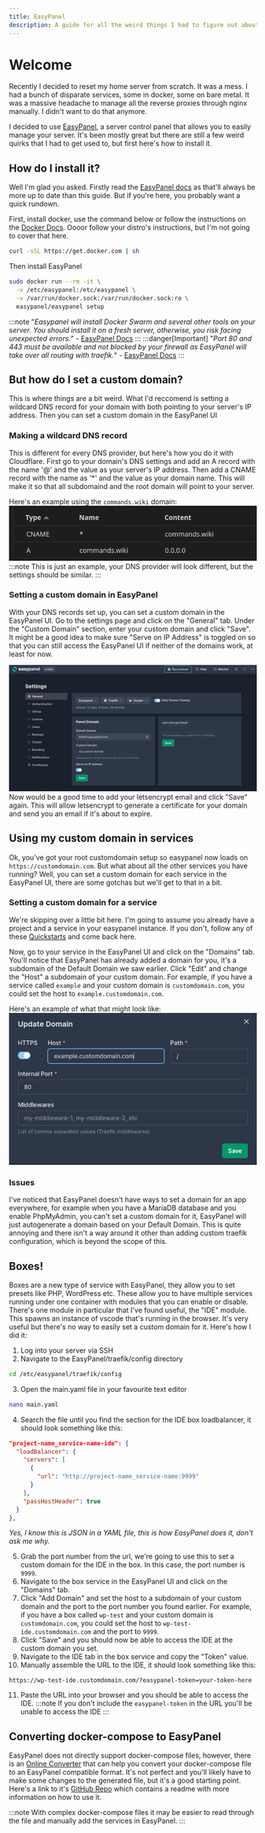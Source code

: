 ```yaml
---
title: EasyPanel
description: A guide for all the weird things I had to figure out about EasyPanel.
---
```


<!-- 
- [x] Brief intro (personal reason for choosing easypanel)
- [x] How to install easypanel
- [x] How to set a custom domain
- [ ] Why that custom domain doesn't work everywhere & how to manually set it where needed
- [ ] Converting docker-compose to easypanel and why it won't work every time
 -->


# Welcome
Recently I decided to reset my home server from scratch. It was a mess. I had a bunch of disparate services, some in docker, some on bare metal. It was a massive headache to manage all the reverse proxies through nginx manually. I didn't want to do that anymore.

I decided to use [EasyPanel](https://easypanel.io/), a server control panel that allows you to easily manage your server. It's been mostly great but there are still a few weird quirks that I had to get used to, but first here's how to install it.

## How do I install it?
Well I'm glad you asked. Firstly read the [EasyPanel docs](https://easypanel.io/docs) as that'll always be more up to date than this guide. But if you're here, you probably want a quick rundown.

First, install docker, use the command below or follow the instructions on the [Docker Docs](https://docs.docker.com/engine/install/). Oooor follow your distro's instructions, but I'm not going to cover that here.
```bash
curl -sSL https://get.docker.com | sh
```

Then install EasyPanel
```bash
sudo docker run --rm -it \
  -v /etc/easypanel:/etc/easypanel \
  -v /var/run/docker.sock:/var/run/docker.sock:ro \
  easypanel/easypanel setup
```
:::note
"*Easypanel will install Docker Swarm and several other tools on your server. You should install it on a fresh server, otherwise, you risk facing unexpected errors.*" - [EasyPanel Docs](https://easypanel.io/docs)
:::
:::danger[Important]
"*Port 80 and 443 must be available and not blocked by your firewall as EasyPanel will take over all routing with traefik.*" - [EasyPanel Docs](https://easypanel.io/docs)
:::

## But how do I set a custom domain?
This is where things are a bit weird. What I'd reccomend is setting a wildcard DNS record for your domain with both pointing to your server's IP address. Then you can set a custom domain in the EasyPanel UI

### Making a wildcard DNS record
This is different for every DNS provider, but here's how you do it with Cloudflare. First go to your domain's DNS settings and add an A record with the name '@' and the value as your server's IP address. Then add a CNAME record with the name as '*' and the value as your domain name. This will make it so that all subdomaind and the root domain will point to your server.

Here's an example using the `commands.wiki` domain:
![Cloudflare DNS Settings](../../../assets/docs/selfhosting/easypanel/cloudflare-dns.png)
:::note
This is just an example, your DNS provider will look different, but the settings should be similar.
:::

### Setting a custom domain in EasyPanel
With your DNS records set up, you can set a custom domain in the EasyPanel UI. Go to the settings page and click on the "General" tab. Under the "Custom Domain" section, enter your custom domain and click "Save". It might be a good idea to make sure "Serve on IP Address" is toggled on so that you can still access the EasyPanel UI if neither of the domains work, at least for now.

![Custom Domain Settings Page](../../../assets/docs/selfhosting/easypanel/ep-custom-domain.png)
Now would be a good time to add your letsencrypt email and click "Save" again. This will allow letsencrypt to generate a certificate for your domain and send you an email if it's about to expire.

## Using my custom domain in services
Ok, you've got your root customdomain setup so easypanel now loads on `https://customdomain.com`. But what about all the other services you have running? Well, you can set a custom domain for each service in the EasyPanel UI, there are some gotchas but we'll get to that in a bit.

### Setting a custom domain for a service
We're skipping over a little bit here. I'm going to assume you already have a project and a service in your easypanel instance. If you don't, follow any of these [Quickstarts](https://easypanel.io/docs/quickstarts) and come back here.

Now, go to your service in the EasyPanel UI and click on the "Domains" tab. You'll notice that EasyPanel has already added a domain for you, it's a subdomain of the Default Domain we saw earlier. Click "Edit" and change the "Host" a subdomain of your custom domain. For example, if you have a service called `example` and your custom domain is `customdomain.com`, you could set the host to `example.customdomain.com`.

Here's an example of what that might look like:
![Service Domain Example](../../../assets/docs/selfhosting/easypanel/service-domain-example.png)

### Issues
I've noticed that EasyPanel doesn't have ways to set a domain for an app everywhere, for example when you have a MariaDB database and you enable PhpMyAdmin, you can't set a custom domain for it, EasyPanel will just autogenerate a domain based on your Default Domain. This is quite annoying and there isn't a way around it other than adding custom traefik configuration, which is beyond the scope of this.

## Boxes!
Boxes are a new type of service with EasyPanel, they allow you to set presets like PHP, WordPress etc. These allow you to have multiple services running under one container with modules that you can enable or disable. There's one module in particular that I've found useful, the "IDE" module. This spawns an instance of vscode that's running in the browser. It's very useful but there's no way to easily set a custom domain for it. Here's how I did it:

1. Log into your server via SSH
2. Navigate to the EasyPanel/traefik/config directory
```bash
cd /etc/easypanel/traefik/config
```
3. Open the main.yaml file in your favourite text editor
```bash
nano main.yaml
```
4. Search the file until you find the section for the IDE box loadbalancer, it should look something like this:

```json
"project-name_service-name-ide": {
  "loadBalancer": {
    "servers": [
      {
        "url": "http://project-name_service-name:9999"
      }
    ],
    "passHostHeader": true
  }
},
```
*Yes, I know this is JSON in a YAML file, this is how EasyPanel does it, don't ask me why.*

5. Grab the port number from the url, we're going to use this to set a custom domain for the IDE in the box. In this case, the port number is `9999`.
6. Navigate to the box service in the EasyPanel UI and click on the "Domains" tab.
7. Click "Add Domain" and set the host to a subdomain of your custom domain and the port to the port number you found earlier. For example, if you have a box called `wp-test` and your custom domain is `customdomain.com`, you could set the host to `wp-test-ide.customdomain.com` and the port to `9999`.
8. Click "Save" and you should now be able to access the IDE at the custom domain you set.
9. Navigate to the IDE tab in the box service and copy the "Token" value.
10.  Manually assemble the URL to the IDE, it should look something like this:
```
https://wp-test-ide.customdomain.com/?easypanel-token=your-token-here
```
11.  Paste the URL into your browser and you should be able to access the IDE.
:::note
If you don't include the `easypanel-token` in the URL you'll be unable to access the IDE
:::

## Converting docker-compose to EasyPanel
EasyPanel does not directly support docker-compose files, however, there is an [Online Converter](https://compose-to-easypanel.netlify.app/) that can help you convert your docker-compose file to an EasyPanel compatible format. It's not perfect and you'll likely have to make some changes to the generated file, but it's a good starting point. Here's a link to it's [GitHub Repo](https://github.com/ravenbroetzmann/compose-to-easypanel) which contains a readme with more information on how to use it.

:::note
With complex docker-compose files it may be easier to read through the file and manually add the services in EasyPanel.
:::